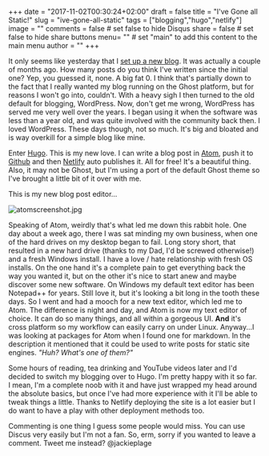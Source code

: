 +++
date = "2017-11-02T00:30:24+02:00"
draft = false
title = "I've Gone all Static!"
slug = "ive-gone-all-static"
tags = ["blogging","hugo","netlify"]
image = ""
comments = false	# set false to hide Disqus
share = false	# set false to hide share buttons
menu= ""		# set "main" to add this content to the main menu
author = ""
+++

It only seems like yesterday that I [set up a new blog](https://thoughtpixels.com/here-i-go-again/).  It was actually a couple of months ago.  How many posts do you think I've written since the initial one?  Yep, you guessed it, none.  A big fat 0.  I think that's partially down to the fact that I really wanted my blog running on the Ghost platform, but for reasons I won't go into, couldn't.  With a heavy sigh I then turned to the old default for blogging, WordPress.  Now, don't get me wrong, WordPress has served me very well over the years.  I began using it when the software was less than a year old, and was quite involved with the community back then.  I loved WordPress.  These days though, not so much.  It's big and bloated and is way overkill for a simple blog like mine.

Enter [Hugo](https://gohugo.io/).  This is my new love.  I can write a blog post in [Atom](https://atom.io), push it to [Github](https://github.com/scribblednotes/scribblednotes-casper-cms-template) and then [Netlify](https://www.netlify.com/) auto publishes it.  All for free!  It's a beautiful thing.  Also, it may not be Ghost, but I'm using a port of the default Ghost theme so I've brought a little bit of it over with me.

This is my new blog post editor...

![atomscreenshot.jpg](/img/blog/atomsnip.png)

Speaking of Atom, weirdly that's what led me down this rabbit hole.  One day about a week ago, there I was sat minding my own business, when one of the hard drives on my desktop began to fail.  Long story short, that resulted in a new hard drive (thanks to my Dad, I'd be screwed otherwise!) and a fresh Windows install.  I have a love / hate relationship with fresh OS installs.  On the one hand it's a complete pain to get everything back the way you wanted it, but on the other it's nice to start anew and maybe discover some new software.  On Windows my default text editor has been Notepad++ for years.  Still love it, but it's looking a bit long in the tooth these days.  So I went and had a mooch for a new text editor, which led me to Atom.  The difference is night and day, and Atom is now my text editor of choice.  It can do so many things, and all within a gorgeous UI.  **And** it's cross platform so my workflow can easily carry on under Linux.  Anyway...I was looking at packages for Atom when I found one for markdown.  In the description it mentioned that it could be used to write posts for static site engines.  *"Huh?  What's one of them?"*

Some hours of reading, tea drinking and YouTube videos later and I'd decided to switch my blogging over to Hugo.  I'm pretty happy with it so far.  I mean, I'm a complete noob with it and have just wrapped my head around the absolute basics, but once I've had more experience with it I'll be able to tweak things a little.  Thanks to Netlify deploying the site is a lot easier but I do want to have a play with other deployment methods too.

Commenting is one thing I guess some people would miss.  You can use Discus very easily but I'm not a fan.  So, erm, sorry if you wanted to leave a comment.  Tweet me instead?  @jackieplage
